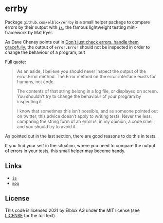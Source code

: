 # errby

Package `github.com/elblox/errby` is a small helper package to compare errors
by their output with [`is`](https://github.com/matryer/is), the famous lightweight
testing mini-framework by Mat Ryer.

As Dave Cheney points out in [Don't just check errors, handle them gracefully](https://dave.cheney.net/2016/04/27/dont-just-check-errors-handle-them-gracefully),
the output of `error.Error` should not be inspected in order to change the
behaviour of a program, but

Full quote:

> As an aside, I believe you should never inspect the output of the error.Error
> method. The Error method on the error interface exists for humans, not code.
>
> The contents of that string belong in a log file, or displayed on screen. You
> shouldn’t try to change the behaviour of your program by inspecting it.
>
> I know that sometimes this isn’t possible, and as someone pointed out on
> twitter, this advice doesn’t apply to writing tests. Never the less, comparing
> the string form of an error is, in my opinion, a code smell, and you should
> try to avoid it.

As pointed out in the last section, there are good reasons to do this in tests.

If you find your self in the situation, where you need to compare the output
of errors in your tests, this small helper may become handy.

## Links

* [`is`](https://github.com/matryer/is)
* [`moq`](https://github.com/matryer/moq)

## License

This code is licensed 2021 by Elblox AG under the MIT license
(see [LICENSE](LICENSE) for the full text).
